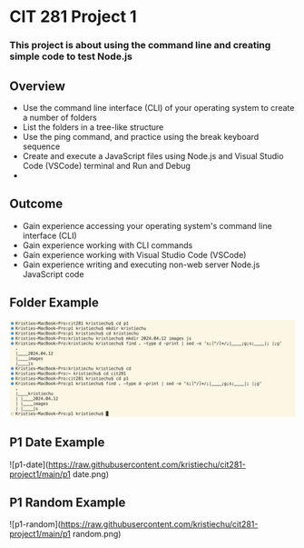 # CIT 281 Project 1

### This project is about using the command line and creating simple code to test Node.js

## Overview
  - Use the command line interface (CLI) of your operating system to create a number of folders
  - List the folders in a tree-like structure
  - Use the ping command, and practice using the break keyboard sequence
  - Create and execute a JavaScript files using Node.js and Visual Studio Code (VSCode) terminal and Run and Debug
  - 
## Outcome
  - Gain experience accessing your operating system's command line interface (CLI)
  - Gain experience working with CLI commands
  - Gain experience working with Visual Studio Code (VSCode)
  - Gain experience writing and executing non-web server Node.js JavaScript code

## Folder Example
![folder](https://raw.githubusercontent.com/kristiechu/cit281-project1/main/p1-folders.png)

## P1 Date Example
![p1-date](https://raw.githubusercontent.com/kristiechu/cit281-project1/main/p1 date.png)

## P1 Random Example
![p1-random](https://raw.githubusercontent.com/kristiechu/cit281-project1/main/p1 random.png)


